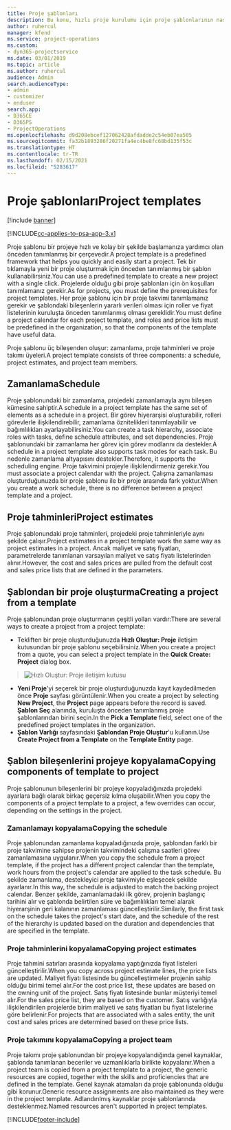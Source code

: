 ```yaml
---
title: Proje şablonları
description: Bu konu, hızlı proje kurulumu için proje şablonlarının nasıl kullanılacağı hakkında bilgi sağlar.
author: ruhercul
manager: kfend
ms.service: project-operations
ms.custom:
- dyn365-projectservice
ms.date: 03/01/2019
ms.topic: article
ms.author: ruhercul
audience: Admin
search.audienceType:
- admin
- customizer
- enduser
search.app:
- D365CE
- D365PS
- ProjectOperations
ms.openlocfilehash: d9d208ebcef127062428afdadde2c54eb07ea505
ms.sourcegitcommit: fa32b1893286f20271fa4ec4be8fc68bd135f53c
ms.translationtype: HT
ms.contentlocale: tr-TR
ms.lasthandoff: 02/15/2021
ms.locfileid: "5283617"
---
```

# <a name="project-templates"></a><span data-ttu-id="c671a-103">Proje şablonları</span><span class="sxs-lookup"><span data-stu-id="c671a-103">Project templates</span></span> 

[!include [banner](../includes/psa-now-project-operations.md)]

[!INCLUDE[cc-applies-to-psa-app-3.x](../includes/cc-applies-to-psa-app-3x.md)]

<span data-ttu-id="c671a-104">Proje şablonu bir projeye hızlı ve kolay bir şekilde başlamanıza yardımcı olan önceden tanımlanmış bir çerçevedir.</span><span class="sxs-lookup"><span data-stu-id="c671a-104">A project template is a predefined framework that helps you quickly and easily start a project.</span></span> <span data-ttu-id="c671a-105">Tek bir tıklamayla yeni bir proje oluşturmak için önceden tanımlanmış bir şablon kullanabilirsiniz.</span><span class="sxs-lookup"><span data-stu-id="c671a-105">You can use a predefined template to create a new project with a single click.</span></span> <span data-ttu-id="c671a-106">Projelerde olduğu gibi proje şablonları için ön koşulları tanımlamanız gerekir.</span><span class="sxs-lookup"><span data-stu-id="c671a-106">As for projects, you must define the prerequisites for project templates.</span></span> <span data-ttu-id="c671a-107">Her proje şablonu için bir proje takvimi tanımlamanız gerekir ve şablondaki bileşenlerin yararlı verileri olması için roller ve fiyat listelerinin kuruluşta önceden tanımlanmış olması gereklidir.</span><span class="sxs-lookup"><span data-stu-id="c671a-107">You must define a project calendar for each project template, and roles and price lists must be predefined in the organization, so that the components of the template have useful data.</span></span>

<span data-ttu-id="c671a-108">Proje şablonu üç bileşenden oluşur: zamanlama, proje tahminleri ve proje takımı üyeleri.</span><span class="sxs-lookup"><span data-stu-id="c671a-108">A project template consists of three components: a schedule, project estimates, and project team members.</span></span>

## <a name="schedule"></a><span data-ttu-id="c671a-109">Zamanlama</span><span class="sxs-lookup"><span data-stu-id="c671a-109">Schedule</span></span>

<span data-ttu-id="c671a-110">Proje şablonundaki bir zamanlama, projedeki zamanlamayla aynı bileşen kümesine sahiptir.</span><span class="sxs-lookup"><span data-stu-id="c671a-110">A schedule in a project template has the same set of elements as a schedule in a project.</span></span> <span data-ttu-id="c671a-111">Bir görev hiyerarşisi oluşturabilir, rolleri görevlerle ilişkilendirebilir, zamanlama öznitelikleri tanımlayabilir ve bağımlılıkları ayarlayabilirsiniz.</span><span class="sxs-lookup"><span data-stu-id="c671a-111">You can create a task hierarchy, associate roles with tasks, define schedule attributes, and set dependencies.</span></span> <span data-ttu-id="c671a-112">Proje şablonundaki bir zamanlama her görev için görev modlarını da destekler.</span><span class="sxs-lookup"><span data-stu-id="c671a-112">A schedule in a project template also supports task modes for each task.</span></span> <span data-ttu-id="c671a-113">Bu nedenle zamanlama altyapısını destekler.</span><span class="sxs-lookup"><span data-stu-id="c671a-113">Therefore, it supports the scheduling engine.</span></span> <span data-ttu-id="c671a-114">Proje takvimini projeyle ilişkilendirmeniz gerekir.</span><span class="sxs-lookup"><span data-stu-id="c671a-114">You must associate a project calendar with the project.</span></span> <span data-ttu-id="c671a-115">Çalışma zamanlaması oluşturduğunuzda bir proje şablonu ile bir proje arasında fark yoktur.</span><span class="sxs-lookup"><span data-stu-id="c671a-115">When you create a work schedule, there is no difference between a project template and a project.</span></span>

## <a name="project-estimates"></a><span data-ttu-id="c671a-116">Proje tahminleri</span><span class="sxs-lookup"><span data-stu-id="c671a-116">Project estimates</span></span>

<span data-ttu-id="c671a-117">Proje şablonundaki proje tahminleri, projedeki proje tahminleriyle aynı şekilde çalışır.</span><span class="sxs-lookup"><span data-stu-id="c671a-117">Project estimates in a project template work the same way as project estimates in a project.</span></span> <span data-ttu-id="c671a-118">Ancak maliyet ve satış fiyatları, parametrelerde tanımlanan varsayılan maliyet ve satış fiyatı listelerinden alınır.</span><span class="sxs-lookup"><span data-stu-id="c671a-118">However, the cost and sales prices are pulled from the default cost and sales price lists that are defined in the parameters.</span></span>

## <a name="creating-a-project-from-a-template"></a><span data-ttu-id="c671a-119">Şablondan bir proje oluşturma</span><span class="sxs-lookup"><span data-stu-id="c671a-119">Creating a project from a template</span></span>
 
<span data-ttu-id="c671a-120">Proje şablonundan proje oluşturmanın çeşitli yolları vardır:</span><span class="sxs-lookup"><span data-stu-id="c671a-120">There are several ways to create a project from a project template:</span></span>

- <span data-ttu-id="c671a-121">Tekliften bir proje oluşturduğunuzda **Hızlı Oluştur: Proje** iletişim kutusundan bir proje şablonu seçebilirsiniz.</span><span class="sxs-lookup"><span data-stu-id="c671a-121">When you create a project from a quote, you can select a project template in the **Quick Create: Project** dialog box.</span></span>

> ![Hızlı Oluştur: Proje iletişim kutusu](media/project-11.png)

- <span data-ttu-id="c671a-123">**Yeni Proje**'yi seçerek bir proje oluşturduğunuzda kayıt kaydedilmeden önce **Proje** sayfası görüntülenir.</span><span class="sxs-lookup"><span data-stu-id="c671a-123">When you create a project by selecting **New Project**, the **Project** page appears before the record is saved.</span></span> <span data-ttu-id="c671a-124">**Şablon Seç** alanında, kuruluşta önceden tanımlanmış proje şablonlarından birini seçin.</span><span class="sxs-lookup"><span data-stu-id="c671a-124">In the **Pick a Template** field, select one of the predefined project templates in the organization.</span></span>
- <span data-ttu-id="c671a-125">**Şablon Varlığı** sayfasındaki **Şablondan Proje Oluştur**'u kullanın.</span><span class="sxs-lookup"><span data-stu-id="c671a-125">Use **Create Project from a Template** on the **Template Entity** page.</span></span>

## <a name="copying-components-of-template-to-project"></a><span data-ttu-id="c671a-126">Şablon bileşenlerini projeye kopyalama</span><span class="sxs-lookup"><span data-stu-id="c671a-126">Copying components of template to project</span></span>

<span data-ttu-id="c671a-127">Proje şablonunun bileşenlerini bir projeye kopyaladığınızda projedeki ayarlara bağlı olarak birkaç geçersiz kılma oluşabilir.</span><span class="sxs-lookup"><span data-stu-id="c671a-127">When you copy the components of a project template to a project, a few overrides can occur, depending on the settings in the project.</span></span>

### <a name="copying-the-schedule"></a><span data-ttu-id="c671a-128">Zamanlamayı kopyalama</span><span class="sxs-lookup"><span data-stu-id="c671a-128">Copying the schedule</span></span>

<span data-ttu-id="c671a-129">Proje şablonundan zamanlama kopyaladığınızda proje, şablondan farklı bir proje takvimine sahipse projenin takvimindeki çalışma saatleri görev zamanlamasına uygulanır.</span><span class="sxs-lookup"><span data-stu-id="c671a-129">When you copy the schedule from a project template, if the project has a different project calendar than the template, work hours from the project's calendar are applied to the task schedule.</span></span> <span data-ttu-id="c671a-130">Bu şekilde zamanlama, destekleyici proje takvimiyle eşleşecek şekilde ayarlanır.</span><span class="sxs-lookup"><span data-stu-id="c671a-130">In this way, the schedule is adjusted to match the backing project calendar.</span></span> <span data-ttu-id="c671a-131">Benzer şekilde, zamanlamadaki ilk görev, projenin başlangıç tarihini alır ve şablonda belirtilen süre ve bağımlılıkları temel alarak hiyerarşinin geri kalanının zamanlaması güncelleştirilir.</span><span class="sxs-lookup"><span data-stu-id="c671a-131">Similarly, the first task on the schedule takes the project's start date, and the schedule of the rest of the hierarchy is updated based on the duration and dependencies that are specified in the template.</span></span> 

### <a name="copying-project-estimates"></a><span data-ttu-id="c671a-132">Proje tahminlerini kopyalama</span><span class="sxs-lookup"><span data-stu-id="c671a-132">Copying project estimates</span></span> 

<span data-ttu-id="c671a-133">Proje tahmini satırları arasında kopyalama yaptığınızda fiyat listeleri güncelleştirilir.</span><span class="sxs-lookup"><span data-stu-id="c671a-133">When you copy across project estimate lines, the price lists are updated.</span></span> <span data-ttu-id="c671a-134">Maliyet fiyatı listesinde bu güncelleştirmeler projenin sahip olduğu birimi temel alır.</span><span class="sxs-lookup"><span data-stu-id="c671a-134">For the cost price list, these updates are based on the owning unit of the project.</span></span> <span data-ttu-id="c671a-135">Satış fiyatı listesinde bunlar müşteriyi temel alır.</span><span class="sxs-lookup"><span data-stu-id="c671a-135">For the sales price list, they are based on the customer.</span></span> <span data-ttu-id="c671a-136">Satış varlığıyla ilişkilendirilen projelerde birim maliyeti ve satış fiyatları bu fiyat listelerine göre belirlenir.</span><span class="sxs-lookup"><span data-stu-id="c671a-136">For projects that are associated with a sales entity, the unit cost and sales prices are determined based on these price lists.</span></span>

### <a name="copying-a-project-team"></a><span data-ttu-id="c671a-137">Proje takımını kopyalama</span><span class="sxs-lookup"><span data-stu-id="c671a-137">Copying a project team</span></span>

<span data-ttu-id="c671a-138">Proje takımı proje şablonundan bir projeye kopyalandığında genel kaynaklar, şablonda tanımlanan beceriler ve uzmanlıklarla birlikte kopyalanır.</span><span class="sxs-lookup"><span data-stu-id="c671a-138">When a project team is copied from a project template to a project, the generic resources are copied, together with the skills and proficiencies that are defined in the template.</span></span> <span data-ttu-id="c671a-139">Genel kaynak atamaları da proje şablonunda olduğu gibi korunur.</span><span class="sxs-lookup"><span data-stu-id="c671a-139">Generic resource assignments are also maintained as they were in the project template.</span></span> <span data-ttu-id="c671a-140">Adlandırılmış kaynaklar proje şablonlarında desteklenmez.</span><span class="sxs-lookup"><span data-stu-id="c671a-140">Named resources aren't supported in project templates.</span></span>


[!INCLUDE[footer-include](../includes/footer-banner.md)]